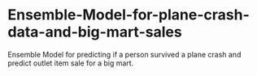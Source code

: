 # Ensemble-Model-for-plane-crash-data-and-big-mart-sales
Ensemble Model for predicting if a person survived a plane crash and predict outlet item sale for a big mart.
